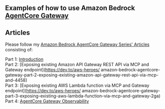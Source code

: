 ## Examples of how to use Amazon Bedrock [AgentCore Gateway](https://docs.aws.amazon.com/bedrock-agentcore/latest/devguide/gateway.html)


## Articles 
Please follow my [Amazon Bedrock AgentCore Gateway Series' Articles](https://dev.to/vkazulkin/series/32759) consisting of:  

Part 1: [Introduction](https://dev.to/aws-heroes/amazon-bedrock-agentcore-gateway-part-1-introduction-1pjl)  
Part 2: [Exposing existing Amazon API Gateway REST API via MCP and Gateway endpoint](https://dev.to/aws-heroes/ amazon-bedrock-agentcore-gateway-part-2-exposing-existing-amazon-api-gateway-rest-api-via-mcp-and-4458)    
Part 3: [Exposing existing AWS Lambda function via MCP and Gateway endpoint](https://dev.to/aws-heroes/ amazon-bedrock-agentcore-gateway-part-3-exposing-existing-aws-lambda-function-via-mcp-and-gateway-2ga)    
Part 4: [AgentCore Gateway Observability](https://dev.to/aws-heroes/amazon-bedrock-agentcore-gateway-part-4-agentcore-gateway-observability-2775)    



